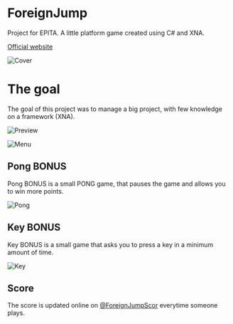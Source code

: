 # ForeignJump
Project for EPITA. A little platform game created using C# and XNA.

[Official website](http://foreignjump.francisvm.com/)

![Cover](http://francisvm.com/images/foreignjump/cover.png)

# The goal
The goal of this project was to manage a big project, with few knowledge on a framework (XNA).

![Preview](http://foreignjump.francisvm.com/img/gallery/soutenance3.png)

![Menu](http://foreignjump.francisvm.com/img/gallery/menu.png)

## Pong BONUS

Pong BONUS is a small PONG game, that pauses the game and allows you to win more points.

![Pong](http://foreignjump.francisvm.com/img/gallery/pong.png)

## Key BONUS

Key BONUS is a small game that asks you to press a key in a minimum amount of time.

![Key](http://foreignjump.francisvm.com/img/gallery/keys.png)

## Score

The score is updated online on [@ForeignJumpScor](https://twitter.com/ForeignJumpScor) everytime someone plays.
